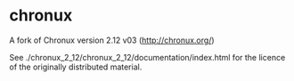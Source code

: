 # chronux
A fork of Chronux version 2.12 v03 (http://chronux.org/)

See ./chronux_2_12/chronux_2_12/documentation/index.html for the licence of the originally distributed material.
